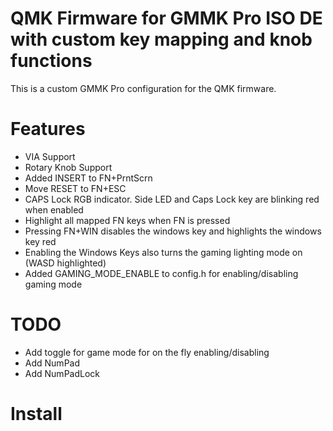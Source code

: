 # QMK Firmware for GMMK Pro ISO DE with custom key mapping and knob functions

This is a custom GMMK Pro configuration for the QMK firmware.

# Features
- VIA Support
- Rotary Knob Support
- Added INSERT to FN+PrntScrn
- Move RESET to FN+ESC
- CAPS Lock RGB indicator. Side LED and Caps Lock key are blinking red when enabled
- Highlight all mapped FN keys when FN is pressed
- Pressing FN+WIN disables the windows key and highlights the windows key red
- Enabling the Windows Keys also turns the gaming lighting mode on (WASD highlighted)
- Added GAMING_MODE_ENABLE to config.h for enabling/disabling gaming mode

# TODO
- Add toggle for game mode for on the fly enabling/disabling
- Add NumPad
- Add NumPadLock


# Install
